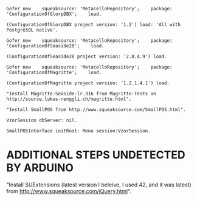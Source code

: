 
```
Gofer new    squeaksource: 'MetacelloRepository';    package: 'ConfigurationOfGlorpDBX';    load.

(ConfigurationOfGlorpDBX project version: '1.2') load: 'All with PostgreSQL native'.

Gofer new    squeaksource: 'MetacelloRepository';    package: 'ConfigurationOfSeaside28';    load.

(ConfigurationOfSeaside28 project version: '2.8.4.9') load.

Gofer new    squeaksource: 'MetacelloRepository';    package: 'ConfigurationOfMagritte';    load.

(ConfigurationOfMagritte project version: '1.2.1.4.1') load.

"Install Magritte-Seaside-lr.316 from Magritte-Tests on http://source.lukas-renggli.ch/magritte.html".

"Install SmallPOS from http://www.squeaksource.com/SmallPOS.html".

VzorSession dbServer: nil.

SmallPOSInterface initRoot: Menu session:VzorSession.
```

# ADDITIONAL STEPS UNDETECTED BY ARDUINO #

"Install SUExtensions (latest version I beleive, I used 42, and it was latest) from http://www.squeaksource.com/jQuery.html".